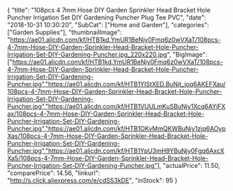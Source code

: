 {
	"title": "108pcs 4 7mm Hose DIY Garden Sprinkler Head Bracket Hole Puncher Irrigation Set  DIY Gardening Puncher Plug Tee PVC",
	"date": "2018-10-31 10:30:20",
	"SubCat": ["Home and Garden"],
	"categories": ["Garden Supplies"],
	"thumbnailImage": "https://ae01.alicdn.com/kf/HTB1kd.YmUR1BeNjy0Fmq6z0wVXaT/108pcs-4-7mm-Hose-DIY-Garden-Sprinkler-Head-Bracket-Hole-Puncher-Irrigation-Set-DIY-Gardening-Puncher.jpg_220x220.jpg",
	"BigImage": ["https://ae01.alicdn.com/kf/HTB1kd.YmUR1BeNjy0Fmq6z0wVXaT/108pcs-4-7mm-Hose-DIY-Garden-Sprinkler-Head-Bracket-Hole-Puncher-Irrigation-Set-DIY-Gardening-Puncher.jpg","https://ae01.alicdn.com/kf/HTB1YIStXED.BuNjt_ioq6AKEFXau/108pcs-4-7mm-Hose-DIY-Garden-Sprinkler-Head-Bracket-Hole-Puncher-Irrigation-Set-DIY-Gardening-Puncher.jpg","https://ae01.alicdn.com/kf/HTB1VUULmKuSBuNjy1Xcq6AYjFXax/108pcs-4-7mm-Hose-DIY-Garden-Sprinkler-Head-Bracket-Hole-Puncher-Irrigation-Set-DIY-Gardening-Puncher.jpg","https://ae01.alicdn.com/kf/HTB1OKvMmQKWBuNjy1zjq6AOypXas/108pcs-4-7mm-Hose-DIY-Garden-Sprinkler-Head-Bracket-Hole-Puncher-Irrigation-Set-DIY-Gardening-Puncher.jpg","https://ae01.alicdn.com/kf/HTB1YpU3mH9YBuNjy0Fgq6AxcXXa5/108pcs-4-7mm-Hose-DIY-Garden-Sprinkler-Head-Bracket-Hole-Puncher-Irrigation-Set-DIY-Gardening-Puncher.jpg"],
	"actualPrice": 11.50,
	"comparePrice": 14.56,
	"linkurl": "http://s.click.aliexpress.com/e/cdSS3kDE",
	"inStock": 95
}
